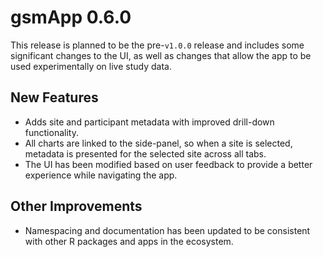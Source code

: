 # gsmApp 0.6.0

This release is planned to be the pre-`v1.0.0` release and includes some significant changes to the UI, as well as changes that allow the app to be used experimentally on live study data.

## New Features
- Adds site and participant metadata with improved drill-down functionality.
- All charts are linked to the side-panel, so when a site is selected, metadata is presented for the selected site across all tabs.
- The UI has been modified based on user feedback to provide a better experience while navigating the app.

## Other Improvements
- Namespacing and documentation has been updated to be consistent with other R packages and apps in the ecosystem.

